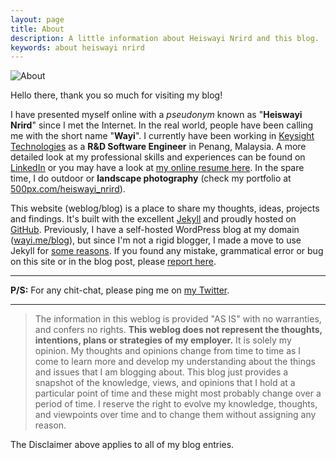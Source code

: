 ```yaml
---
layout: page
title: About
description: A little information about Heiswayi Nrird and this blog.
keywords: about heiswayi nrird
---
```


![About](http://heiswayi.github.io/images/about.jpg)

Hello there, thank you so much for visiting my blog!

I have presented myself online with a *pseudonym* known as "**Heiswayi Nrird**" since I met the Internet. In the real world, people have been calling me with the short name "**Wayi**". I currently have been working in [Keysight Technologies](http://www.keysight.com) as a **R&D Software Engineer** in Penang, Malaysia. A more detailed look at my professional skills and experiences can be found on [LinkedIn](https://my.linkedin.com/in/nrird) or you may have a look at [my online resume here](http://heiswayi.github.io/resume.html). In the spare time, I do outdoor or **landscape photography** (check my portfolio at [500px.com/heiswayi_nrird](https://500px.com/heiswayi_nrird)).

This website (weblog/blog) is a place to share my thoughts, ideas, projects and findings. It's built with the excellent [Jekyll](http://jekyllrb.com) and proudly hosted on [GitHub](https://github.com). Previously, I have a self-hosted WordPress blog at my domain ([wayi.me/blog](http://wayi.me/blog)), but since I'm not a rigid blogger, I made a move to use Jekyll for  [some reasons](http://heiswayi.github.io/blogging-like-a-hacker.html). If you found any mistake, grammatical error or bug on this site or in the blog post, please [report here](https://github.com/heiswayi/heiswayi.github.io/issues).

-----

**P/S:** For any chit-chat, please ping me on [my Twitter](https://twitter.com/HeiswayiNrird).

-----

> The information in this weblog is provided "AS IS" with no warranties, and confers no rights. **This weblog does not represent the thoughts, intentions, plans or strategies of my employer.** It is solely my opinion. My thoughts and opinions change from time to time as I come to learn more and develop my understanding about the things and issues that I am blogging about. This blog just provides a snapshot of the knowledge, views, and opinions that I hold at a particular point of time and these might most probably change over a period of time. I reserve the right to evolve my knowledge, thoughts, and viewpoints over time and to change them without assigning any reason.

The Disclaimer above applies to all of my blog entries.
